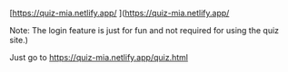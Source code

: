 [https://quiz-mia.netlify.app/
](https://quiz-mia.netlify.app/

Note: The login feature is just for fun and not required for using the quiz site.)

Just go to https://quiz-mia.netlify.app/quiz.html
